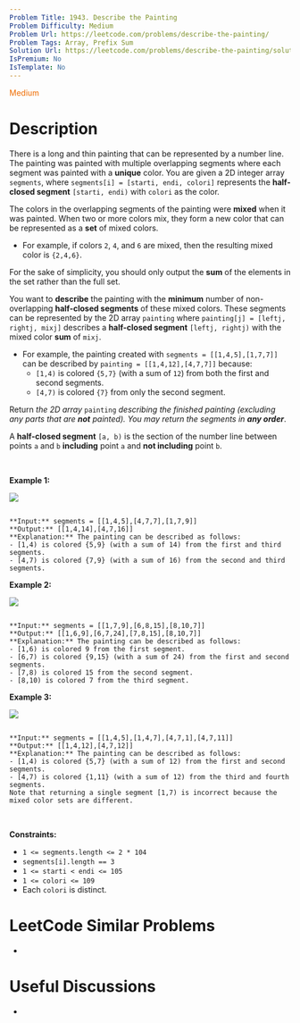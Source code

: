 ```yaml
---
Problem Title: 1943. Describe the Painting
Problem Difficulty: Medium
Problem Url: https://leetcode.com/problems/describe-the-painting/
Problem Tags: Array, Prefix Sum
Solution Url: https://leetcode.com/problems/describe-the-painting/solution/
IsPremium: No
IsTemplate: No
---
```


<span style="color: rgb(239, 108, 0);">Medium</span>

# Description

There is a long and thin painting that can be represented by a number line. The painting was painted with multiple overlapping segments where each segment was painted with a **unique** color. You are given a 2D integer array `segments`, where `segments[i] = [starti, endi, colori]` represents the **half-closed segment** `[starti, endi)` with `colori` as the color.


The colors in the overlapping segments of the painting were **mixed** when it was painted. When two or more colors mix, they form a new color that can be represented as a **set** of mixed colors.


* For example, if colors `2`, `4`, and `6` are mixed, then the resulting mixed color is `{2,4,6}`.


For the sake of simplicity, you should only output the **sum** of the elements in the set rather than the full set.


You want to **describe** the painting with the **minimum** number of non-overlapping **half-closed segments** of these mixed colors. These segments can be represented by the 2D array `painting` where `painting[j] = [leftj, rightj, mixj]` describes a **half-closed segment** `[leftj, rightj)` with the mixed color **sum** of `mixj`.


* For example, the painting created with `segments = [[1,4,5],[1,7,7]]` can be described by `painting = [[1,4,12],[4,7,7]]` because:
	+ `[1,4)` is colored `{5,7}` (with a sum of `12`) from both the first and second segments.
	+ `[4,7)` is colored `{7}` from only the second segment.


Return *the 2D array* `painting` *describing the finished painting (excluding any parts that are **not** painted). You may return the segments in **any order***.


A **half-closed segment** `[a, b)` is the section of the number line between points `a` and `b` **including** point `a` and **not including** point `b`.


 


**Example 1:**


![](https://assets.leetcode.com/uploads/2021/06/18/1.png)

```

**Input:** segments = [[1,4,5],[4,7,7],[1,7,9]]
**Output:** [[1,4,14],[4,7,16]]
**Explanation:** The painting can be described as follows:
- [1,4) is colored {5,9} (with a sum of 14) from the first and third segments.
- [4,7) is colored {7,9} (with a sum of 16) from the second and third segments.

```

**Example 2:**


![](https://assets.leetcode.com/uploads/2021/06/18/2.png)

```

**Input:** segments = [[1,7,9],[6,8,15],[8,10,7]]
**Output:** [[1,6,9],[6,7,24],[7,8,15],[8,10,7]]
**Explanation:** The painting can be described as follows:
- [1,6) is colored 9 from the first segment.
- [6,7) is colored {9,15} (with a sum of 24) from the first and second segments.
- [7,8) is colored 15 from the second segment.
- [8,10) is colored 7 from the third segment.

```

**Example 3:**


![](https://assets.leetcode.com/uploads/2021/07/04/c1.png)

```

**Input:** segments = [[1,4,5],[1,4,7],[4,7,1],[4,7,11]]
**Output:** [[1,4,12],[4,7,12]]
**Explanation:** The painting can be described as follows:
- [1,4) is colored {5,7} (with a sum of 12) from the first and second segments.
- [4,7) is colored {1,11} (with a sum of 12) from the third and fourth segments.
Note that returning a single segment [1,7) is incorrect because the mixed color sets are different.

```

 


**Constraints:**


* `1 <= segments.length <= 2 * 104`
* `segments[i].length == 3`
* `1 <= starti < endi <= 105`
* `1 <= colori <= 109`
* Each `colori` is distinct.




# LeetCode Similar Problems

- []()

# Useful Discussions

- []()
